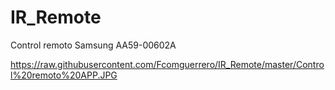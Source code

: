 # IR_Remote
Control remoto Samsung AA59-00602A

https://raw.githubusercontent.com/Fcomguerrero/IR_Remote/master/Control%20remoto%20APP.JPG
